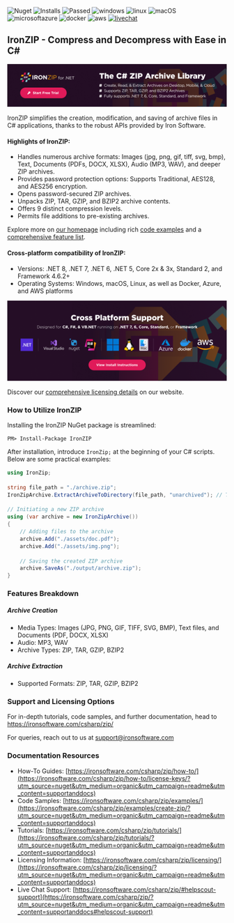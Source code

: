 ![Nuget](https://img.shields.io/nuget/v/IronZIP?color=informational&label=latest)
![Installs](https://img.shields.io/nuget/dt/IronZIP?color=informational&label=installs&logo=nuget)
![Passed](https://img.shields.io/badge/build-%20%E2%9C%93%20382%20tests%20passed%20(0%20failed)%20-107C10?logo=visualstudio)
![windows](https://img.shields.io/badge/%E2%80%8E%20-%20%E2%9C%93-107C10?logo=windows)
![linux](https://img.shields.io/badge/%E2%80%8E%20-%20%E2%9C%93-107C10?logo=linux&logoColor=white)
![macOS](https://img.shields.io/badge/%E2%80%8E%20-%20%E2%9C%93-107C10?logo=apple)
![microsoftazure](https://img.shields.io/badge/%E2%80%8E%20-%20%E2%9C%93-107C10?logo=microsoftazure)
![docker](https://img.shields.io/badge/%E2%80%8E%20-%20%E2%9C%93-107C10?logo=docker&logoColor=white)
![aws](https://img.shields.io/badge/%E2%80%8E%20-%20%E2%9C%93-107C10?logo=amazonaws)
[![livechat](https://img.shields.io/badge/Live%20Chat-8%20Engineers%20Active%20Today-purple?logo=googlechat&logoColor=white)](https://ironsoftware.com/csharp/zip/?utm_source=nuget&utm_medium=organic&utm_campaign=readme&utm_content=topshield#helpscout-support)

## IronZIP - Compress and Decompress with Ease in C#

[![IronZIP NuGet Trial Banner Image](https://raw.githubusercontent.com/iron-software/iron-nuget-assets/main/IronZIP-readme/nuget-trial-banner.png)](https://ironsoftware.com/csharp/zip/?utm_source=nuget&utm_medium=organic&utm_campaign=readme&utm_content=topbanner#trial-license)

IronZIP simplifies the creation, modification, and saving of archive files in C# applications, thanks to the robust APIs provided by Iron Software.

#### Highlights of IronZIP:

  * Handles numerous archive formats: Images (jpg, png, gif, tiff, svg, bmp), Text, Documents (PDFs, DOCX, XLSX), Audio (MP3, WAV), and deeper ZIP archives.
  * Provides password protection options: Supports Traditional, AES128, and AES256 encryption.
  * Opens password-secured ZIP archives.
  * Unpacks ZIP, TAR, GZIP, and BZIP2 archive contents.
  * Offers 9 distinct compression levels.
  * Permits file additions to pre-existing archives.

Explore more on [our homepage](https://ironsoftware.com/csharp/zip/?utm_source=nuget&utm_medium=organic&utm_campaign=readme&utm_content=featureslist) including rich [code examples](https://ironsoftware.com/csharp/zip/examples/create-zip/?utm_source=nuget&utm_medium=organic&utm_campaign=readme&utm_content=featureslist) and a [comprehensive feature list](https://ironsoftware.com/csharp/zip/?utm_source=nuget&utm_medium=organic&utm_campaign=readme&utm_content=featureslist).

#### Cross-platform compatibility of IronZIP:

  * Versions: .NET 8, .NET 7, .NET 6, .NET 5, Core 2x & 3x, Standard 2, and Framework 4.6.2+
  * Operating Systems: Windows, macOS, Linux, as well as Docker, Azure, and AWS platforms

[![IronZIP Cross Platform Compatibility Support Image](https://raw.githubusercontent.com/iron-software/iron-nuget-assets/main/IronZIP-readme/cross-platform-compatibility.png)](https://ironsoftware.com/csharp/zip/docs/?utm_source=nuget&utm_medium=organic&utm_campaign=readme&utm_content=crossplatformbanner)

Discover our [comprehensive licensing details](https://ironsoftware.com/csharp/zip/licensing/?utm_source=nuget&utm_medium=organic&utm_campaign=readme&utm_content=supportanddocs) on our website.

### How to Utilize IronZIP

Installing the IronZIP NuGet package is streamlined:

```plaintext
PM> Install-Package IronZIP
```

After installation, introduce `IronZip;` at the beginning of your C# scripts. Below are some practical examples:

```csharp
using IronZip;

string file_path = "./archive.zip";
IronZipArchive.ExtractArchiveToDirectory(file_path, "unarchived"); // This will extract all files to the 'unarchived' directory

// Initiating a new ZIP archive
using (var archive = new IronZipArchive())
{
    // Adding files to the archive
    archive.Add("./assets/doc.pdf");
    archive.Add("./assets/img.png");

    // Saving the created ZIP archive
    archive.SaveAs("./output/archive.zip");
}
```

### Features Breakdown

##### Archive Creation

  * Media Types: Images (JPG, PNG, GIF, TIFF, SVG, BMP), Text files, and Documents (PDF, DOCX, XLSX)
  * Audio: MP3, WAV
  * Archive Types: ZIP, TAR, GZIP, BZIP2

##### Archive Extraction

  * Supported Formats: ZIP, TAR, GZIP, BZIP2

### Support and Licensing Options

For in-depth tutorials, code samples, and further documentation, head to <https://ironsoftware.com/csharp/zip/>

For queries, reach out to us at support@ironsoftware.com

### Documentation Resources

  * How-To Guides: [https://ironsoftware.com/csharp/zip/how-to/](https://ironsoftware.com/csharp/zip/how-to/license-keys/?utm_source=nuget&utm_medium=organic&utm_campaign=readme&utm_content=supportanddocs)
  * Code Samples: [https://ironsoftware.com/csharp/zip/examples/](https://ironsoftware.com/csharp/zip/examples/create-zip/?utm_source=nuget&utm_medium=organic&utm_campaign=readme&utm_content=supportanddocs)
  * Tutorials: [https://ironsoftware.com/csharp/zip/tutorials/](https://ironsoftware.com/csharp/zip/tutorials/?utm_source=nuget&utm_medium=organic&utm_campaign=readme&utm_content=supportanddocs)
  * Licensing Information: [https://ironsoftware.com/csharp/zip/licensing/](https://ironsoftware.com/csharp/zip/licensing/?utm_source=nuget&utm_medium=organic&utm_campaign=readme&utm_content=supportanddocs)
  * Live Chat Support: [https://ironsoftware.com/csharp/zip/#helpscout-support](https://ironsoftware.com/csharp/zip/?utm_source=nuget&utm_medium=organic&utm_campaign=readme&utm_content=supportanddocs#helpscout-support)